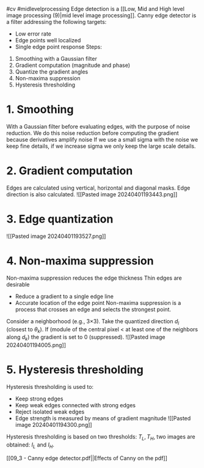 #cv
#midlevelprocessing
Edge detection is a [[Low, Mid and High level image processing (9)|mid level image processing]].
Canny edge detector is a filter addressing the following targets: 
* Low error rate
* Edge points well localized 
* Single edge point response
Steps:
1. Smoothing with a Gaussian filter 
2. Gradient computation (magnitude and phase) 
3. Quantize the gradient angles 
4. Non-maxima suppression 
5. Hysteresis thresholding
# 1. Smoothing
With a Gaussian filter before evaluating edges, with the purpose of noise reduction. We do this noise reduction before computing the gradient because derivatives amplify noise
If we use a small sigma with the noise we keep fine details, if we increase sigma we only keep the large scale details.
# 2. Gradient computation
Edges are calculated using vertical, horizontal and diagonal masks. Edge direction is also calculated.
![[Pasted image 20240401193443.png]]
# 3. Edge quantization
![[Pasted image 20240401193527.png]]
# 4. Non-maxima suppression
Non-maxima suppression reduces the edge thickness
Thin edges are desirable
* Reduce a gradient to a single edge line
* Accurate location of the edge point
Non-maxima suppression is a process that crosses an edge and selects the strongest point.

Consider a neighborhood (e.g., 3×3). Take the quantized direction $d_l$ (closest to $\theta_k$). If (module of the central pixel < at least one of the neighbors along $d_k$) the gradient is set to 0 (suppressed).
![[Pasted image 20240401194005.png]]

# 5. Hysteresis thresholding
Hysteresis thresholding is used to: 
* Keep strong edges
* Keep weak edges connected with strong edges
* Reject isolated weak edges
* Edge strength is measured by means of gradient magnitude
![[Pasted image 20240401194300.png]]

Hysteresis thresholding is based on two thresholds: $T_L,T_H$, two images are obtained: $I_L$ and $I_H$.

[[09_3 - Canny edge detector.pdf||Effects of Canny on the pdf]]

